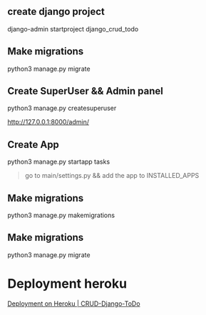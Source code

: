 ## create django project

 django-admin startproject django_crud_todo

## Make migrations

python3 manage.py migrate

## Create SuperUser && Admin panel

python3 manage.py createsuperuser

http://127.0.0.1:8000/admin/

## Create App

python3 manage.py startapp tasks

> go to main/settings.py && add the app to INSTALLED_APPS

## Make migrations

python3 manage.py makemigrations

## Make migrations

python3 manage.py migrate


# Deployment heroku

[Deployment on Heroku | CRUD-Django-ToDo](http://crudjangotodo.herokuapp.com/ "Django CRUD ToDo")
